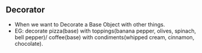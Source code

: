 ## Decorator
- When we want to Decorate a Base Object with other things.
- EG: decorate pizza(base) with toppings(banana pepper, olives, spinach, bell pepper)/ coffee(base) with condiments(whipped cream, cinnamon, chocolate).

